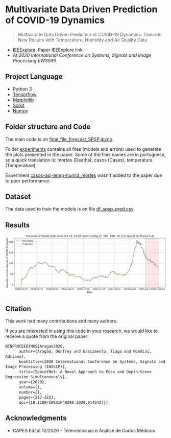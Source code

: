 # Multivariate Data Driven Prediction of COVID-19 Dynamics
> Multivariate Data Driven Prediction of COVID-19 Dynamics: Towards New Results with Temperature, Humidity and Air Quality Data

* [IEEExplore](https://ieeexplore.ieee.org/document/9145427): Paper IEEExplore link.
* At *2020 International Conference on Systems, Signals and Image Processing (IWSSIP)*


## Project Language

- Python 3
- [Tensorflow](https://www.tensorflow.org/)
- [Matplotlib](https://matplotlib.org/)
- [Scikit](https://scikit-learn.org/stable/)
- [Numpy](https://numpy.org/)

## Folder structure and Code

The main code is on [final_file_forecast_SPSP.ipynb](final_file_forecast_SPSP.ipynb). 

Folder [experiments](experiments) contains all files (models and errors) used to generate the plots presented in the paper. Some of the files names are in portuguese, so a quick translation is: mortes (Deaths), casos (Cases), temperatura (Temperature). 

Experiment [casos-aqi-temp-humid_mortes](experiments/casos-aqi-temp-humid_mortes) wasn't added to the paper due to poor performance.

## Dataset

The data used to train the models is on file [df_spsp_pred.csv](df_spsp_pred.csv). 

## Results

![alt text](forecasted_curve.png)

## Citation

This work had many contributions and many authors. 

If you are interested in using this code in your research, we would like to receive a quote from the original paper:

    @INPROCEEDINGS{Aragao2020,
          author={Aragão, Dunfrey and Nascimento, Tiago and Mondini, Adriano},
          booktitle={2020 International Conference on Systems, Signals and Image Processing (IWSSIP)}, 
          title={SpaceYNet: A Novel Approach to Pose and Depth-Scene Regression Simultaneously}, 
          year={2020},
          volume={},
          number={},
          pages={217-222},
          doi={10.1109/IWSSIP48289.2020.9145427}}

## Acknowledgments

* CAPES Edital 12/2020 - Telemedicinas e Análise de Dados Médicos
